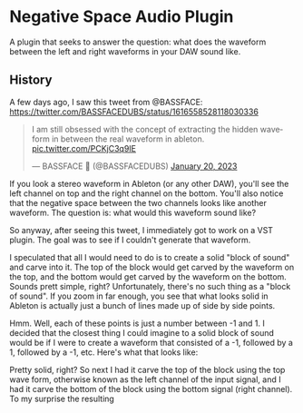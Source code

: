 # Negative Space Audio Plugin

A plugin that seeks to answer the question: what does the waveform between the left and right waveforms in your DAW sound like.

## History

A few days ago, I saw this tweet from @BASSFACE: https://twitter.com/BASSFACEDUBS/status/1616558528118030336

<blockquote class="twitter-tweet"><p lang="en" dir="ltr">I am still obsessed with the concept of extracting the hidden waveform in between the real waveform in ableton. <a href="https://t.co/PCKjC3q9IE">pic.twitter.com/PCKjC3q9IE</a></p>&mdash; BASSFACE 🫠 (@BASSFACEDUBS) <a href="https://twitter.com/BASSFACEDUBS/status/1616558528118030336?ref_src=twsrc%5Etfw">January 20, 2023</a></blockquote> <script async src="https://platform.twitter.com/widgets.js" charset="utf-8"></script>

If you look a stereo waveform in Ableton (or any other DAW), you'll see the left channel on top and the right channel on the bottom. You'll also notice that the negative space between the two channels looks like another waveform. The question is: what would this waveform sound like?

So anyway, after seeing this tweet, I immediately got to work on a VST plugin. The goal was to see if I couldn't generate that waveform. 

I speculated that all I would need to do is to create a solid "block of sound" and carve into it. The top of the block would get carved by the waveform on the top, and the bottom would get carved by the waveform on the bottom. Sounds prett simple, right? Unfortunately, there's no such thing as a "block of sound". If you zoom in far enough, you see that what looks solid in Ableton is actually just a bunch of lines made up of side by side points. 

Hmm. Well, each of these points is just a number between -1 and 1. I decided that the closest thing I could imagine to a solid block of sound would be if I were to create a waveform that consisted of a -1, followed by a 1, followed by a -1, etc. Here's what that looks like:



Pretty solid, right? So next I had it carve the top of the block using the top wave form, otherwise known as the left channel of the input signal, and I had it carve the bottom of the block using the bottom signal (right channel). To my surprise the resulting 




